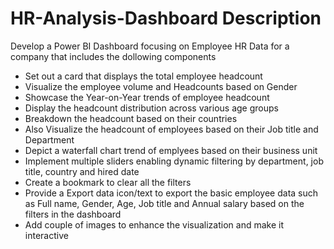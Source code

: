 # HR-Analysis-Dashboard Description
Develop a Power BI Dashboard focusing on Employee HR Data for a company that includes the dollowing components
- Set out a card that displays the total employee headcount 
- Visualize the employee volume and Headcounts based on Gender
- Showcase the Year-on-Year trends of employee headcount
- Display the headcount distribution across various age groups
- Breakdown the headcount based on their countries
- Also Visualize the headcount of employees based on their Job title and Department
- Depict a waterfall chart trend of emplyees based on their business unit
- Implement multiple sliders enabling dynamic filtering by department, job title, country and hired date
- Create a bookmark to clear all the filters
- Provide a Export data icon/text to export the basic employee data such as Full name, Gender, Age, Job title and Annual salary based on the filters in the dashboard
- Add couple of images to enhance the visualization and make it interactive
  
